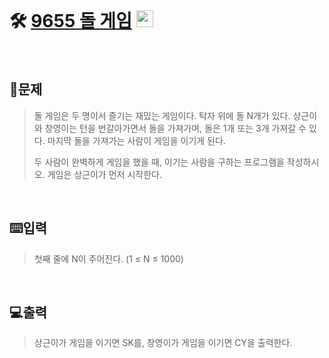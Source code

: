 <br>

# 🛠️  [9655 돌 게임](http://www.acmicpc.net/problem/9655) <img height="27px" width="27px" src="https://static.solved.ac/tier_small/6.svg"/>
<br>

## 📖문제
>돌 게임은 두 명이서 즐기는 재밌는 게임이다.
탁자 위에 돌 N개가 있다. 상근이와 창영이는 턴을 번갈아가면서 돌을 가져가며, 돌은 1개 또는 3개 가져갈 수 있다. 마지막 돌을 가져가는 사람이 게임을 이기게 된다.
>
>두 사람이 완벽하게 게임을 했을 때, 이기는 사람을 구하는 프로그램을 작성하시오. 게임은 상근이가 먼저 시작한다.

<br>

## ⌨️입력
>첫째 줄에 N이 주어진다. (1 ≤ N ≤ 1000)

<br>

## 💻출력
>상근이가 게임을 이기면 SK를, 창영이가 게임을 이기면 CY을 출력한다.

<br><br>
